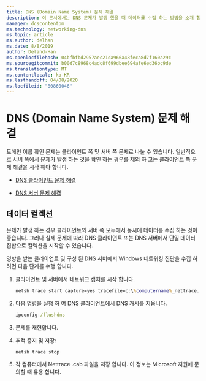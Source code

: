 ```yaml
---
title: DNS (Domain Name System) 문제 해결
description: 이 문서에서는 DNS 문제가 발생 했을 때 데이터를 수집 하는 방법을 소개 합니다.
manager: dcscontentpm
ms.technology: networking-dns
ms.topic: article
ms.author: delhan
ms.date: 8/8/2019
author: Deland-Han
ms.openlocfilehash: 04bfbfbd2957aec21da966a48feca8d7f160a29c
ms.sourcegitcommit: b00d7c8968c4adc8f699dbee694afe6ed36bc9de
ms.translationtype: MT
ms.contentlocale: ko-KR
ms.lasthandoff: 04/08/2020
ms.locfileid: "80860046"
---
```

# <a name="troubleshooting-domain-name-system-dns-issues"></a>DNS (Domain Name System) 문제 해결
 
도메인 이름 확인 문제는 클라이언트 쪽 및 서버 쪽 문제로 나눌 수 있습니다. 일반적으로 서버 쪽에서 문제가 발생 하는 것을 확인 하는 경우를 제외 하 고는 클라이언트 쪽 문제 해결을 시작 해야 합니다.

- [DNS 클라이언트 문제 해결](troubleshoot-dns-client.md)

- [DNS 서버 문제 해결](troubleshoot-dns-server.md)
 
## <a name="data-collection"></a>데이터 컬렉션
 
문제가 발생 하는 경우 클라이언트와 서버 쪽 모두에서 동시에 데이터를 수집 하는 것이 좋습니다. 그러나 실제 문제에 따라 DNS 클라이언트 또는 DNS 서버에서 단일 데이터 집합으로 컬렉션을 시작할 수 있습니다.
 
영향을 받는 클라이언트 및 구성 된 DNS 서버에서 Windows 네트워킹 진단을 수집 하려면 다음 단계를 수행 합니다.

1. 클라이언트 및 서버에서 네트워크 캡처를 시작 합니다.

   ```cmd
   netsh trace start capture=yes tracefile=c:\%computername%_nettrace.etl
   ```

2. 다음 명령을 실행 하 여 DNS 클라이언트에서 DNS 캐시를 지웁니다.

   ```cmd
   ipconfig /flushdns
   ```

3. 문제를 재현합니다.

4. 추적 중지 및 저장:

   ```cmd
   netsh trace stop
   ```

5. 각 컴퓨터에서 Nettrace .cab 파일을 저장 합니다. 이 정보는 Microsoft 지원에 문의할 때 유용 합니다.